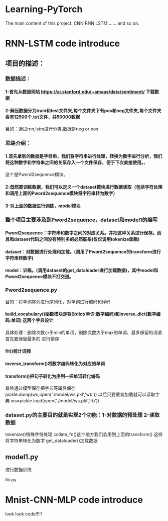 # Learning-PyTorch
The main content of this project: CNN RNN LSTM....... and so on.

# RNN-LSTM code introduce
## 项目的描述：
### 数据描述：
#### 1-首先从数据网站 https://ai.stanford.edu/~amaas/data/sentiment/    下载数据
#### 2-解压数据分为train和test文件夹,每个文件夹下有pos和neg文件夹,每个文件夹各有12500个.txt文件，共50000数据

目的：通过rnn,lstm进行分类,数据是neg or pos

### 思路介绍：
#### 1.首先拿到的数据是字符串，我们将字符串进行处理，转换为数字进行分析，我们将这种数字和字符串之间的关系存入一个文件保存，便于下次直接使用。、
这个是Pword2sequence模块。
#### 2-既然要训练数据，我们可以定义一个dataset模块进行数据读取（包括字符处理和调用上面的Pword2sequence模块将字符串转为数字）
#### 3-对上面的数据进行训练，model模块


### 整个项目主要涉及到Pword2sequence，dataset和model1的编写
#### Pword2sequence：字符串和数字之间的对应关系。并把这种关系进行保存。而且和dataset代码之间没有特别多的必然联系(仅仅调用tokenize函数)
#### dataset：对数据进行处理和加载。(调用了Pword2sequence的transform进行字符串转数字)
#### model：训练。(调用dataset的get_dataloader进行加载数据)，其中model和Pword2sequence模块不打交道。



### Pword2sequence.py
目的：将单词序列进行序列化，对单词进行编码和译码
#### build_vocabulary()函数模块是将对dict(单词:数字编码)和inverse_dict(数字编码:单词) 这两个字典设计
具体处理：删除次数小于min的单词，删除次数大于max的单词，最多保留的词语 首先要保留最多的 进行排序
#### fit()统计词频
#### inverse_transform()将数字编码转化为对应的单词
#### transform()把句子转化为序列--把单词转化编码
最终通过模型保存把字典等属性保存
pickle.dump(ws,open('./model/ws.pkl','wb'))
以后只要重新加载就可以读取字典
ws=pickle.load(open('./model/ws.pkl','rb'))


### dataset.py的主要目的就是实现2个功能：1-对数据的预处理 2-读取数据
tokenize()特殊字符处理
collate_fn()这个地方我们会用到上面的transform() 这样将字符串转化为数字
get_dataloader()加载数据


## model1.py
进行数据训练

lib.py



# Mnist-CNN-MLP code introduce
look look code!!!!!

